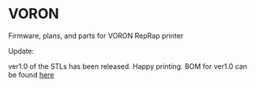 # VORON
Firmware, plans, and parts for VORON RepRap printer

Update: 

ver1.0 of the STLs has been released. Happy printing. BOM for ver1.0 can be found [here](https://docs.google.com/spreadsheets/d/1bRKOjh8y9zP9EXuZ5wf6ljQgFJdqQof4q1zWkjd2K-A/edit#gid=978645224)


